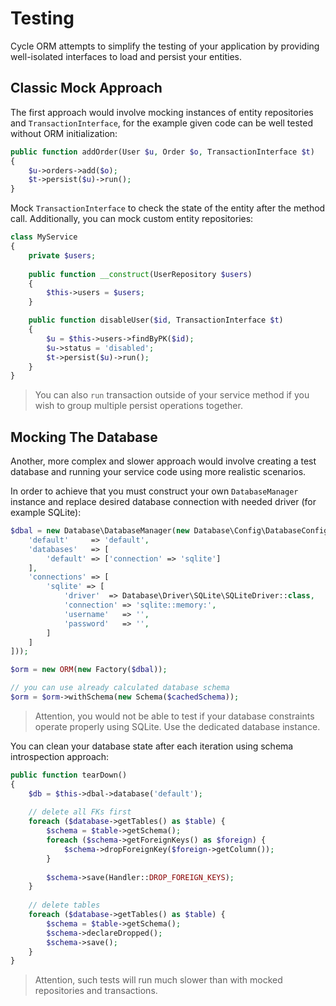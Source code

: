 # Testing
Cycle ORM attempts to simplify the testing of your application by providing well-isolated interfaces to load and persist your entities.

## Classic Mock Approach
The first approach would involve mocking instances of entity repositories and `TransactionInterface`, for the example given code can be well tested without ORM initialization:

```php
public function addOrder(User $u, Order $o, TransactionInterface $t)
{
    $u->orders->add($o);
    $t->persist($u)->run();
}
```

Mock `TransactionInterface` to check the state of the entity after the method call. Additionally, you can mock custom entity repositories:

```php
class MyService
{
    private $users;
    
    public function __construct(UserRepository $users)
    {
        $this->users = $users;
    }

    public function disableUser($id, TransactionInterface $t)
    {
        $u = $this->users->findByPK($id);
        $u->status = 'disabled';
        $t->persist($u)->run();
    }
}
```

> You can also `run` transaction outside of your service method if you wish to group multiple persist operations together.

## Mocking The Database
Another, more complex and slower approach would involve creating a test database and running your service code using more realistic scenarios.

In order to achieve that you must construct your own `DatabaseManager` instance and replace desired database connection with needed
driver (for example SQLite):

```php
$dbal = new Database\DatabaseManager(new Database\Config\DatabaseConfig([
    'default'     => 'default',
    'databases'   => [
        'default' => ['connection' => 'sqlite']
    ],
    'connections' => [
        'sqlite' => [
            'driver'  => Database\Driver\SQLite\SQLiteDriver::class,
            'connection' => 'sqlite::memory:',
            'username'   => '',
            'password'   => '',
        ]
    ]
]));

$orm = new ORM(new Factory($dbal));

// you can use already calculated database schema
$orm = $orm->withSchema(new Schema($cachedSchema));
```

> Attention, you would not be able to test if your database constraints operate properly using SQLite. Use the dedicated database instance.

You can clean your database state after each iteration using schema introspection approach:

```php
public function tearDown()
{
    $db = $this->dbal->database('default');
    
    // delete all FKs first
    foreach ($database->getTables() as $table) {
        $schema = $table->getSchema();
        foreach ($schema->getForeignKeys() as $foreign) {
            $schema->dropForeignKey($foreign->getColumn());
        }
        
        $schema->save(Handler::DROP_FOREIGN_KEYS);
    }
    
    // delete tables
    foreach ($database->getTables() as $table) {
        $schema = $table->getSchema();
        $schema->declareDropped();
        $schema->save();
    }
}
```

> Attention, such tests will run much slower than with mocked repositories and transactions.
